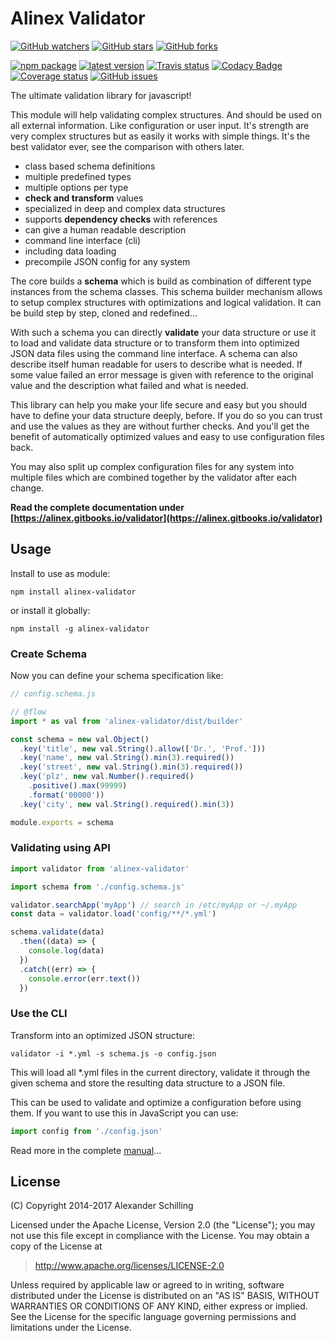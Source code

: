 # Alinex Validator

[![GitHub watchers](
  https://img.shields.io/github/watchers/alinex/node-validator.svg?style=social&label=Watch&maxAge=86400)](
  https://github.com/alinex/node-validator/subscription)
[![GitHub stars](
  https://img.shields.io/github/stars/alinex/node-validator.svg?style=social&label=Star&maxAge=86400)](
  https://github.com/alinex/node-validator)
[![GitHub forks](
  https://img.shields.io/github/forks/alinex/node-validator.svg?style=social&label=Fork&maxAge=86400)](
  https://github.com/alinex/node-validator)

[![npm package](
  https://img.shields.io/npm/v/alinex-validator.svg?maxAge=86400&label=latest%20version)](
  https://www.npmjs.com/package/alinex-validator)
[![latest version](
  https://img.shields.io/npm/l/alinex-validator.svg?maxAge=86400)](
  #license)
[![Travis status](
  https://img.shields.io/travis/alinex/node-validator.svg?maxAge=86400&label=test)](
  https://travis-ci.org/alinex/node-validator)
[![Codacy Badge](
  https://api.codacy.com/project/badge/Grade/6f53f689f1c447f3a9ce2ee8a3463fcb)](
  https://www.codacy.com/app/alinex/node-validator/dashboard)
[![Coverage status](
  https://img.shields.io/coveralls/alinex/node-validator.svg?maxAge=86400)](
  https://coveralls.io/r/alinex/node-validator)
[![GitHub issues](
  https://img.shields.io/github/issues/alinex/node-validator.svg?maxAge=86400)](
  https://github.com/alinex/node-validator/issues)

The ultimate validation library for javascript!

This module will help validating complex structures. And should be used on all external information.
Like configuration or user input. It's strength are very complex structures but as easily it works
with simple things. It's the best validator ever, see the comparison with others later.

- class based schema definitions
- multiple predefined types
- multiple options per type
- __check and transform__ values
- specialized in deep and complex data structures
- supports __dependency checks__ with references
- can give a human readable description
- command line interface (cli)
- including data loading
- precompile JSON config for any system

The core builds a __schema__ which is build as combination of different type instances from the schema
classes. This schema builder mechanism allows to setup complex structures with optimizations
and logical validation. It can be build step by step, cloned and redefined...

With such a schema you can directly __validate__ your data structure or use it to load and validate
data structure or to transform them into optimized JSON data files using the command line interface.
A schema can also describe itself human readable for users to describe what is needed.
If some value failed an error message is given with reference to the original value and the
description what failed and what is needed.

This library can help you make your life secure and easy but you should have to
define your data structure deeply, before. If you do so
you can trust and use the values as they are without further checks.
And you'll get the benefit of automatically optimized values and easy to use configuration files back.

You may also split up complex configuration files for any system into multiple files which are
combined together by the validator after each change.

__Read the complete documentation under
[https://alinex.gitbooks.io/validator](https://alinex.gitbooks.io/validator)__


## Usage

Install to use as module:

    npm install alinex-validator

or install it globally:

    npm install -g alinex-validator


### Create Schema

Now you can define your schema specification like:

```js
// config.schema.js

// @flow
import * as val from 'alinex-validator/dist/builder'

const schema = new val.Object()
  .key('title', new val.String().allow(['Dr.', 'Prof.']))
  .key('name', new val.String().min(3).required())
  .key('street', new val.String().min(3).required())
  .key('plz', new val.Number().required()
    .positive().max(99999)
    .format('00000'))
  .key('city', new val.String().required().min(3))

module.exports = schema
```

### Validating using API

```js
import validator from 'alinex-validator'

import schema from './config.schema.js'

validator.searchApp('myApp') // search in /etc/myApp or ~/.myApp
const data = validator.load('config/**/*.yml')

schema.validate(data)
  .then((data) => {
    console.log(data)
  })
  .catch((err) => {
    console.error(err.text())
  })
```

### Use the CLI

Transform into an optimized JSON structure:

    validator -i *.yml -s schema.js -o config.json

This will load all *.yml files in the current directory, validate it through the given schema and
store the resulting data structure to a JSON file.

This can be used to validate and optimize a configuration before using them. If you want to use this
in JavaScript you can use:

```js
import config from './config.json'
```

Read more in the complete [manual](https://alinex.gitbooks.io/validator)...


## License

(C) Copyright 2014-2017 Alexander Schilling

Licensed under the Apache License, Version 2.0 (the "License");
you may not use this file except in compliance with the License.
You may obtain a copy of the License at

>  <http://www.apache.org/licenses/LICENSE-2.0>

Unless required by applicable law or agreed to in writing, software
distributed under the License is distributed on an "AS IS" BASIS,
WITHOUT WARRANTIES OR CONDITIONS OF ANY KIND, either express or implied.
See the License for the specific language governing permissions and
limitations under the License.
